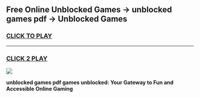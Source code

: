 
## Free Online Unblocked Games → unblocked games pdf → Unblocked Games
<h3>
<a href="https://premium.freeplayer.one?title=unblocked_games_pdf&ref=21F">CLICK TO PLAY</a></h3>
<hr>

<h3>
<a href="https://premium.freeplayer.one?title=unblocked_games_pdf&ref=21F">CLICK 2 PLAY</a>
  
</h3>

<a href="https://premium.freeplayer.one?title=unblocked_games_pdf&ref=21F/"><img src="https://clearcache.store/games.png"></a>


**unblocked games pdf games unblocked: Your Gateway to Fun and Accessible Online Gaming**

